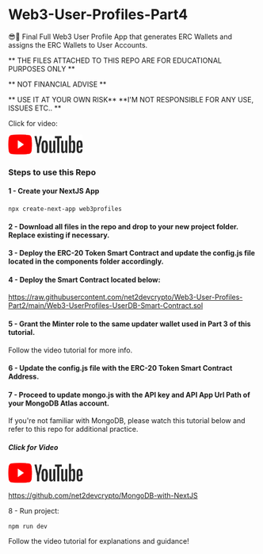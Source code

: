 # Web3-User-Profiles-Part4
😎🚀 Final Full Web3 User Profile App that generates ERC Wallets and assigns the ERC Wallets to User Accounts. 


** THE FILES ATTACHED TO THIS REPO ARE FOR EDUCATIONAL PURPOSES ONLY **

** NOT FINANCIAL ADVISE **

** USE IT AT YOUR OWN RISK** **I'M NOT RESPONSIBLE FOR ANY USE, ISSUES ETC.. **


Click for video:

<a href="https://www.youtube.com/watch?v=D1wg0OldCKU" target="_blank"><img src="https://github.com/net2devcrypto/misc/blob/main/ytlogo2.png" width="150" height="40"></a> 


<h3>Steps to use this Repo</h3>

<h4>1 - Create your NextJS App</h4>

```shell
npx create-next-app web3profiles
```

<h4>2 - Download all files in the repo and drop to your new project folder. Replace existing if necessary.</h4>

<h4>3 - Deploy the ERC-20 Token Smart Contract and update the config.js file located in the components folder accordingly.</h4>

<h4>4 - Deploy the Smart Contract located below:</h4>

https://raw.githubusercontent.com/net2devcrypto/Web3-User-Profiles-Part2/main/Web3-UserProfiles-UserDB-Smart-Contract.sol

<h4>5 - Grant the Minter role to the same updater wallet used in Part 3 of this tutorial.</h4>

Follow the video tutorial for more info.

<h4>6 - Update the config.js file with the ERC-20 Token Smart Contract Address.</h4>

<h4>7 - Proceed to update mongo.js with the API key and API App Url Path of your MongoDB Atlas account.</h4>

If you're not familiar with MongoDB, please watch this tutorial below and refer to this repo for additional practice.

<h5>Click for Video</h5>
<a href="https://www.youtube.com/watch?v=lbAp42VM8a0&t=1479s" target="_blank"><img src="https://github.com/net2devcrypto/misc/blob/main/ytlogo2.png" width="150" height="40"></a> 

https://github.com/net2devcrypto/MongoDB-with-NextJS


8 - Run project:

```shell
npm run dev
```

Follow the video tutorial for explanations and guidance!
